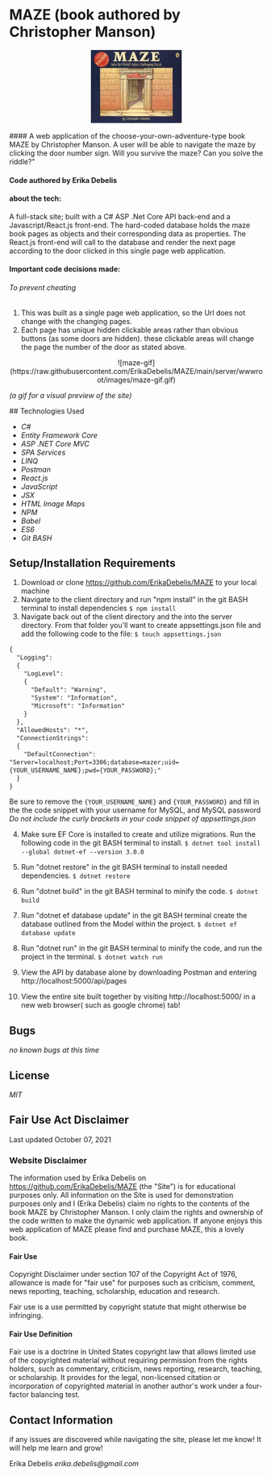 # MAZE (book authored by Christopher Manson) 
<p align="center">
  <img width="180" height="145" src="https://raw.githubusercontent.com/ErikaDebelis/MAZE/main/server/wwwroot/images/maze_thumb.jpg">
</p>
#### A web application of the choose-your-own-adventure-type book MAZE by Christopher Manson. A user will be able to navigate the maze by clicking the door number sign. Will you survive the maze? Can you solve the riddle?"

#### Code authored by Erika Debelis
#### about the tech:
 A full-stack site; built with a C# ASP .Net Core API back-end and a Javascript/React.js front-end. The hard-coded database holds the maze book pages as objects and their corresponding data as properties. The React.js front-end will call to the database and render the next page according to the door clicked in this single page web application.

#### Important code decisions made:
###### To prevent cheating
1. This was built as a single page web application, so the Url does not change with the changing pages.
2. Each page has unique hidden clickable areas rather than obvious buttons (as some doors are hidden). these clickable areas will change the page the number of the door as stated above.

<p align="center">
  ![maze-gif](https://raw.githubusercontent.com/ErikaDebelis/MAZE/main/server/wwwroot/images/maze-gif.gif)

  _(a gif for a visual preview of the site)_
</p>
## Technologies Used

* _C#_
* _Entity Framework Core_
* _ASP .NET Core MVC_
* _SPA Services_
* _LINQ_
* _Postman_
* _React.js_
* _JavaScript_
* _JSX_
* _HTML Image Maps_
* _NPM_
* _Babel_
* _ES6_
* _Git BASH_

## Setup/Installation Requirements

1. Download or clone https://github.com/ErikaDebelis/MAZE to your local machine
2. Navigate to the client directory and run "npm install" in the git BASH terminal to install dependencies
    ``$ npm install``
3. Navigate back out of the client directory and the into the server directory. From that folder you'll want to create appsettings.json file and add the following code to the file: ``$ touch appsettings.json``

```
{
  "Logging": 
  {
    "LogLevel": 
    {
      "Default": "Warning",
      "System": "Information",
      "Microsoft": "Information"
    }
  },
  "AllowedHosts": "*",
  "ConnectionStrings": 
  {
    "DefaultConnection": "Server=localhost;Port=3306;database=mazer;uid={YOUR_USERNAME_NAME};pwd={YOUR_PASSWORD};"
  }
}
```
Be sure to remove the ``{YOUR_USERNAME_NAME}`` and ``{YOUR_PASSWORD}`` and fill in the the code snippet with your username for MySQL, and MySQL password _Do not include the curly brackets in your code snippet of appsettings.json_

4. Make sure EF Core is installed to create and utilize migrations. Run the following code in the git BASH terminal to install.
    ``$ dotnet tool install --global dotnet-ef --version 3.0.0``

5. Run "dotnet restore" in the git BASH terminal to install needed dependencies.
    ``$ dotnet restore``

6. Run "dotnet build" in the git BASH terminal to minify the code.
    ``$ dotnet build``

7. Run "dotnet ef database update" in the git BASH terminal create the database outlined from the Model within the project.
    ``$ dotnet ef database update``

8. Run "dotnet run" in the git BASH terminal to  minify the code, and run the project in the terminal.
    ``$ dotnet watch run``

9. View the API by database alone by downloading Postman and entering http://localhost:5000/api/pages 

10. View the entire site built together by visiting http://localhost:5000/ in a new web browser( such as google chrome) tab!
## Bugs

_no known bugs at this time_

## License

_MIT_

## Fair Use Act Disclaimer
Last updated October 07, 2021
### Website Disclaimer
The information used by Erika Debelis on https://github.com/ErikaDebelis/MAZE (the "Site") is for educational purposes only. All information on the Site is used for demonstration purposes only and I (Erika Debelis) claim no rights to the contents of the book MAZE by Christopher Manson. I only claim the rights and ownership of the code written to make the dynamic web application. If anyone enjoys this web application of MAZE please find and purchase MAZE, this a lovely book.

#### Fair Use
Copyright Disclaimer under section 107 of the Copyright Act of 1976, allowance is made for "fair use" for purposes such as criticism, comment, news reporting, teaching, scholarship, education and research.

Fair use is a use permitted by copyright statute that might otherwise be infringing.

#### Fair Use Definition

Fair use is a doctrine in United States copyright law that allows limited use of the copyrighted material without requiring permission from the rights holders, such as commentary, criticism, news reporting, research, teaching, or scholarship. It provides for the legal, non-licensed citation or incorporation of copyrighted material in another author's work under a four-factor balancing test.

## Contact Information
if any issues are discovered while navigating the site, please let me know! It will help me learn and grow!

Erika Debelis _erika.debelis@gmail.com_